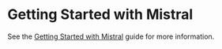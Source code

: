 # Getting Started with Mistral

See the [Getting Started with Mistral](https://www.tensorzero.com/docs/gateway/guides/providers/mistral) guide for more information.
